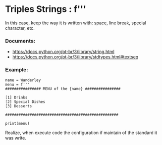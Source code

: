 # Triples Strings : f'''

In this case, keep the way it is written with: space, line break, special character, etc.

### Documents:
- https://docs.python.org/pt-br/3/library/string.html
- https://docs.python.org/pt-br/3/library/stdtypes.html#textseq


### Example:



```
name = Wanderley
menu = f'''
################ MENU of the {name} ################

[1] Drinks
[2] Special Dishes
[3] Desserts

###################################################

print(menu)
```

Realize, when execute code the configuration if maintain of the standard it was write.
